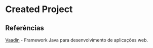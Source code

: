 # Created Project

## Referências

[Vaadin](https://vaadin.com/) - Framework Java para desenvolvimento de aplicações web.